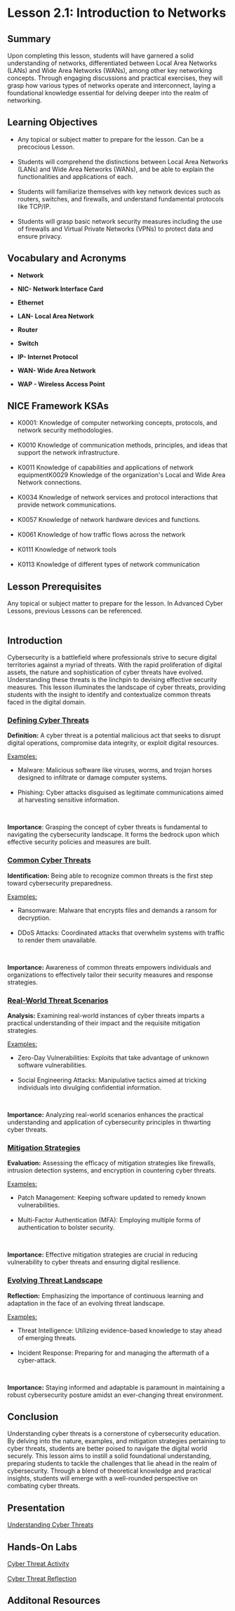 <h1> Lesson 2.1: Introduction to Networks</h1>
<h2> Summary</h2>

<p1>Upon completing this lesson, students will have garnered a solid understanding of networks, differentiated between Local Area Networks (LANs) and Wide Area Networks (WANs), among other key networking concepts. Through engaging discussions and practical exercises, they will grasp how various types of networks operate and interconnect, laying a foundational knowledge essential for delving deeper into the realm of networking.</p1>
<br>

<h2>Learning Objectives</h2>
<ul>
<li>Any topical or subject matter to prepare for the lesson. Can be a precocious Lesson.</li>
  <br>
<li>Students will comprehend the distinctions between Local Area Networks (LANs) and Wide Area Networks (WANs), and be able to explain the functionalities and applications of each.</li><br>
  
<li>Students will familiarize themselves with key network devices such as routers, switches, and firewalls, and understand fundamental protocols like TCP/IP.</li><br>

<li>Students will grasp basic network security measures including the use of firewalls and Virtual Private Networks (VPNs) to protect data and ensure privacy.</li>
</ul>

<h2>Vocabulary and Acronyms</h2>

<ul>
<li>

  **Network**</li>
  
<li>

**NIC- Network Interface Card**</li>
  
<li>
  
**Ethernet**</li>
  
<li>
  
**LAN- Local Area Network**</li>
  
<li>
  
  **Router**</li>
  
<li>
  
 **Switch**</li>
  
<li>
  
  **IP- Internet Protocol**</li>
  
<li>
  
  **WAN- Wide Area Network**</li>
  
<li>
  
  **WAP - Wireless Access Point**</li>


</ul>

<h2>NICE Framework KSAs</h2>
<ul>
<li>K0001: Knowledge of computer networking concepts, protocols, and network security methodologies.</li>
<br>
<li>K0010	Knowledge of communication methods, principles, and ideas that support the network infrastructure.</li>
<br>
<li>K0011	Knowledge of capabilities and applications of network equipmentK0029	Knowledge of the organization's Local and Wide Area Network connections.</li>
<br>
<li>K0034	Knowledge of network services and protocol interactions that provide network communications.</li>
<br>
<li>K0057	Knowledge of network hardware devices and functions.</li>
<br>
<li>K0061	Knowledge of how traffic flows across the network</li>
<br>
<li>K0111	Knowledge of network tools</li>
<br>
<li>K0113	Knowledge of different types of network communication</li>
</ul>


<h2>Lesson Prerequisites</h2>
<p1> Any topical or subject matter to prepare for the lesson. In Advanced Cyber Lessons, previous Lessons can be referenced. </p1>
<br>
<br>

<h2>Introduction</h2>

<p1>Cybersecurity is a battlefield where professionals strive to secure digital territories against a myriad of threats. With the rapid proliferation of digital assets, the nature and sophistication of cyber threats have evolved. Understanding these threats is the linchpin to devising effective security measures. This lesson illuminates the landscape of cyber threats, providing students with the insight to identify and contextualize common threats faced in the digital domain. <br>








<h3><ins>Defining Cyber Threats</ins></h3>

**Definition:** A cyber threat is a potential malicious act that seeks to disrupt digital operations, compromise data integrity, or exploit digital resources.<br>

<ins>Examples:</ins>
<ul>
<li>Malware: Malicious software like viruses, worms, and trojan horses designed to infiltrate or damage computer systems.</li>
  <br>
<li>Phishing: Cyber attacks disguised as legitimate communications aimed at harvesting sensitive information.</li>
</ul>
<br>

**Importance**: Grasping the concept of cyber threats is fundamental to navigating the cybersecurity landscape. It forms the bedrock upon which effective security policies and measures are built.
<br>

<h3><ins>Common Cyber Threats</ins></h3>

**Identification:** Being able to recognize common threats is the first step toward cybersecurity preparedness.<br>

<ins>Examples:</ins>
<ul>
<li>Ransomware: Malware that encrypts files and demands a ransom for decryption.</li>
  <br>
<li>DDoS Attacks: Coordinated attacks that overwhelm systems with traffic to render them unavailable.</li>
</ul>
<br>

**Importance:** Awareness of common threats empowers individuals and organizations to effectively tailor their security measures and response strategies.
<br>

<h3><ins>Real-World Threat Scenarios</ins></h3>

**Analysis:** Examining real-world instances of cyber threats imparts a practical understanding of their impact and the requisite mitigation strategies. <br>

<ins>Examples:</ins>
<ul>
<li>Zero-Day Vulnerabilities: Exploits that take advantage of unknown software vulnerabilities.</li>
  <br>
<li>Social Engineering Attacks: Manipulative tactics aimed at tricking individuals into divulging confidential information.</li>
</ul>
<br>

**Importance:** Analyzing real-world scenarios enhances the practical understanding and application of cybersecurity principles in thwarting cyber threats.
<br>

<h3><ins>Mitigation Strategies</ins></h3>

**Evaluation:** Assessing the efficacy of mitigation strategies like firewalls, intrusion detection systems, and encryption in countering cyber threats.<br>

<ins>Examples:</ins>
<ul>
<li>Patch Management: Keeping software updated to remedy known vulnerabilities.</li>
  <br>
<li>Multi-Factor Authentication (MFA): Employing multiple forms of authentication to bolster security.</li>
  </ul>
  <br>

**Importance:** Effective mitigation strategies are crucial in reducing vulnerability to cyber threats and ensuring digital resilience.


<h3><ins>Evolving Threat Landscape</ins></h3>

**Reflection:** Emphasizing the importance of continuous learning and adaptation in the face of an evolving threat landscape.


<ins>Examples:</ins>
<ul>
<li>Threat Intelligence: Utilizing evidence-based knowledge to stay ahead of emerging threats.</li>
  <br>
<li>Incident Response: Preparing for and managing the aftermath of a cyber-attack.</li>
</ul>
<br>


**Importance:** Staying informed and adaptable is paramount in maintaining a robust cybersecurity posture amidst an ever-changing threat environment.
  

<h2>Conclusion</h2>
<p1>Understanding cyber threats is a cornerstone of cybersecurity education. By delving into the nature, examples, and mitigation strategies pertaining to cyber threats, students are better poised to navigate the digital world securely. This lesson aims to instill a solid foundational understanding, preparing students to tackle the challenges that lie ahead in the realm of cybersecurity. Through a blend of theoretical knowledge and practical insights, students will emerge with a well-rounded perspective on combating cyber threats.
</p1>
<br>
 


<h2> Presentation</h2>
<a href= "https://docs.google.com/presentation/d/1-uEbGgVKI3W_ZgOlQm2YW_6sVzJMyYpE/edit?usp=sharing&ouid=110228847857413878764&rtpof=true&sd=true"> Understanding Cyber Threats </a>
 <br>
<h2> Hands-On Labs</h2>
 <a href="https://docs.google.com/document/d/1FlvEi7AdondcewdfP7KAkcD6fzgbwn2OJGPumJjHcIE/edit?usp=sharing">Cyber Threat Activity </a><br>
 <br>
 <a href="https://docs.google.com/document/d/1E1juUtBjK_gxcEXWMWHlWQkWMQw-4RXtwESN9GGseKE/edit?usp=sharing"> Cyber Threat Reflection </a>

<h2> Additonal Resources</h2>
<p1>

</p1>
